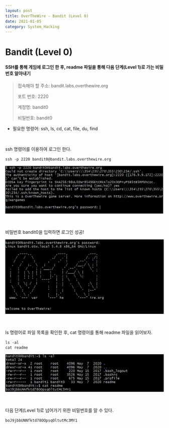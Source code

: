 ```yaml
---
layout: post
title: OverTheWire - Bandit (Level 0)
date: 2021-01-05
category: System_Hacking
---
```



# Bandit (Level 0)

#### SSH를 통해 게임에 로그인 한 후, readme 파일을 통해 다음 단계(Level 1)로 가는 비밀번호 알아내기


> 접속해야 할 주소:  bandit.labs.overthewire.org
>
> 포트 번호: 2220
>
> 계정명: bandit0
>
> 비밀번호: bandit0

- 필요한 명령어: ssh, ls, cd, cat, file, du, find

<br/>

ssh 명령어를 이용하여 로그인 한다.

```shell
ssh -p 2220 bandit0@bandit.labs.overthewire.org
```

![bandit0_1](/public/img/bandit0_1.PNG)

<br/>

비밀번호 bandit0을 입력하면 로그인 성공!

![bandit0_2](/public/img/bandit0_2.PNG)

<br/>

ls 명령어로 파일 목록을 확인한 후, cat 명령어를 통해 readme 파일을 읽어보자.

```shell
ls -al
cat readme
```

![bandit0_3](/public/img/bandit0_3.PNG)

<br/>

다음 단계(Level 1)로 넘어가기 위한 비밀번호를 알 수 있다.

```shell
boJ9jbbUNNfktd78OOpsqOltutMc3MY1
```

